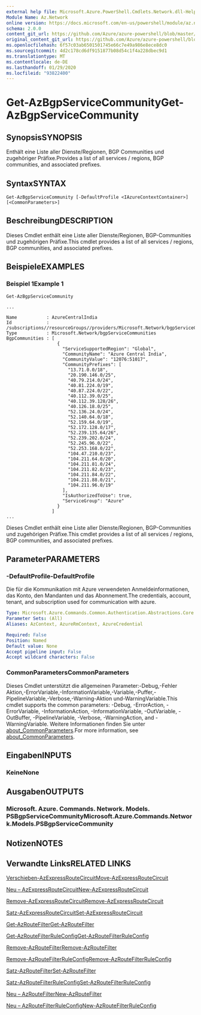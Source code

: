 ```yaml
---
external help file: Microsoft.Azure.PowerShell.Cmdlets.Network.dll-Help.xml
Module Name: Az.Network
online version: https://docs.microsoft.com/en-us/powershell/module/az.network/get-azbgpservicecommunity
schema: 2.0.0
content_git_url: https://github.com/Azure/azure-powershell/blob/master/src/Network/Network/help/Get-AzBgpServiceCommunity.md
original_content_git_url: https://github.com/Azure/azure-powershell/blob/master/src/Network/Network/help/Get-AzBgpServiceCommunity.md
ms.openlocfilehash: 6f57c03ab6501501745e66c7e49a986e8ece8dc0
ms.sourcegitcommit: 4d2c178cd6df9151877b08d54c1f4a228dbec9d1
ms.translationtype: MT
ms.contentlocale: de-DE
ms.lasthandoff: 01/29/2020
ms.locfileid: "93822400"
---
```

# <span data-ttu-id="09b3d-101">Get-AzBgpServiceCommunity</span><span class="sxs-lookup"><span data-stu-id="09b3d-101">Get-AzBgpServiceCommunity</span></span>

## <span data-ttu-id="09b3d-102">Synopsis</span><span class="sxs-lookup"><span data-stu-id="09b3d-102">SYNOPSIS</span></span>
<span data-ttu-id="09b3d-103">Enthält eine Liste aller Dienste/Regionen, BGP Communities und zugehöriger Präfixe.</span><span class="sxs-lookup"><span data-stu-id="09b3d-103">Provides a list of all services / regions, BGP communities, and associated prefixes.</span></span>

## <span data-ttu-id="09b3d-104">Syntax</span><span class="sxs-lookup"><span data-stu-id="09b3d-104">SYNTAX</span></span>

```
Get-AzBgpServiceCommunity [-DefaultProfile <IAzureContextContainer>] [<CommonParameters>]
```

## <span data-ttu-id="09b3d-105">Beschreibung</span><span class="sxs-lookup"><span data-stu-id="09b3d-105">DESCRIPTION</span></span>
<span data-ttu-id="09b3d-106">Dieses Cmdlet enthält eine Liste aller Dienste/Regionen, BGP-Communities und zugehörigen Präfixe.</span><span class="sxs-lookup"><span data-stu-id="09b3d-106">This cmdlet provides a list of all services / regions, BGP communities, and associated prefixes.</span></span>

## <span data-ttu-id="09b3d-107">Beispiele</span><span class="sxs-lookup"><span data-stu-id="09b3d-107">EXAMPLES</span></span>

### <span data-ttu-id="09b3d-108">Beispiel 1</span><span class="sxs-lookup"><span data-stu-id="09b3d-108">Example 1</span></span>
```
Get-AzBgpServiceCommunity

...

Name           : AzureCentralIndia
Id             : /subscriptions//resourceGroups//providers/Microsoft.Network/bgpServiceCommunities/AzureCentralIndia
Type           : Microsoft.Network/bgpServiceCommunities
BgpCommunities : [
                   {
                     "ServiceSupportedRegion": "Global",
                     "CommunityName": "Azure Central India",
                     "CommunityValue": "12076:51017",
                     "CommunityPrefixes": [
                       "13.71.0.0/18",
                       "20.190.146.0/25",
                       "40.79.214.0/24",
                       "40.81.224.0/19",
                       "40.87.224.0/22",
                       "40.112.39.0/25",
                       "40.112.39.128/26",
                       "40.126.18.0/25",
                       "52.136.24.0/24",
                       "52.140.64.0/18",
                       "52.159.64.0/19",
                       "52.172.128.0/17",
                       "52.239.135.64/26",
                       "52.239.202.0/24",
                       "52.245.96.0/22",
                       "52.253.168.0/22",
                       "104.47.210.0/23",
                       "104.211.64.0/20",
                       "104.211.81.0/24",
                       "104.211.82.0/23",
                       "104.211.84.0/22",
                       "104.211.88.0/21",
                       "104.211.96.0/19"
                     ],
                     "IsAuthorizedToUse": true,
                     "ServiceGroup": "Azure"
                   }
                 ]
...
```

<span data-ttu-id="09b3d-109">Dieses Cmdlet enthält eine Liste aller Dienste/Regionen, BGP-Communities und zugehörigen Präfixe.</span><span class="sxs-lookup"><span data-stu-id="09b3d-109">This cmdlet provides a list of all services / regions, BGP communities, and associated prefixes.</span></span>

## <span data-ttu-id="09b3d-110">Parameter</span><span class="sxs-lookup"><span data-stu-id="09b3d-110">PARAMETERS</span></span>

### <span data-ttu-id="09b3d-111">-DefaultProfile</span><span class="sxs-lookup"><span data-stu-id="09b3d-111">-DefaultProfile</span></span>
<span data-ttu-id="09b3d-112">Die für die Kommunikation mit Azure verwendeten Anmeldeinformationen, das Konto, den Mandanten und das Abonnement.</span><span class="sxs-lookup"><span data-stu-id="09b3d-112">The credentials, account, tenant, and subscription used for communication with azure.</span></span>

```yaml
Type: Microsoft.Azure.Commands.Common.Authentication.Abstractions.Core.IAzureContextContainer
Parameter Sets: (All)
Aliases: AzContext, AzureRmContext, AzureCredential

Required: False
Position: Named
Default value: None
Accept pipeline input: False
Accept wildcard characters: False
```

### <span data-ttu-id="09b3d-113">CommonParameters</span><span class="sxs-lookup"><span data-stu-id="09b3d-113">CommonParameters</span></span>
<span data-ttu-id="09b3d-114">Dieses Cmdlet unterstützt die allgemeinen Parameter:-Debug,-Fehler Aktion,-ErrorVariable,-InformationVariable,-Variable,-Puffer,-PipelineVariable,-Verbose,-Warning-Aktion und-WarningVariable.</span><span class="sxs-lookup"><span data-stu-id="09b3d-114">This cmdlet supports the common parameters: -Debug, -ErrorAction, -ErrorVariable, -InformationAction, -InformationVariable, -OutVariable, -OutBuffer, -PipelineVariable, -Verbose, -WarningAction, and -WarningVariable.</span></span> <span data-ttu-id="09b3d-115">Weitere Informationen finden Sie unter [about_CommonParameters](https://go.microsoft.com/fwlink/?LinkID=113216).</span><span class="sxs-lookup"><span data-stu-id="09b3d-115">For more information, see [about_CommonParameters](https://go.microsoft.com/fwlink/?LinkID=113216).</span></span>

## <span data-ttu-id="09b3d-116">Eingaben</span><span class="sxs-lookup"><span data-stu-id="09b3d-116">INPUTS</span></span>

### <span data-ttu-id="09b3d-117">Keine</span><span class="sxs-lookup"><span data-stu-id="09b3d-117">None</span></span>

## <span data-ttu-id="09b3d-118">Ausgaben</span><span class="sxs-lookup"><span data-stu-id="09b3d-118">OUTPUTS</span></span>

### <span data-ttu-id="09b3d-119">Microsoft. Azure. Commands. Network. Models. PSBgpServiceCommunity</span><span class="sxs-lookup"><span data-stu-id="09b3d-119">Microsoft.Azure.Commands.Network.Models.PSBgpServiceCommunity</span></span>

## <span data-ttu-id="09b3d-120">Notizen</span><span class="sxs-lookup"><span data-stu-id="09b3d-120">NOTES</span></span>

## <span data-ttu-id="09b3d-121">Verwandte Links</span><span class="sxs-lookup"><span data-stu-id="09b3d-121">RELATED LINKS</span></span>

[<span data-ttu-id="09b3d-122">Verschieben-AzExpressRouteCircuit</span><span class="sxs-lookup"><span data-stu-id="09b3d-122">Move-AzExpressRouteCircuit</span></span>](Move-AzExpressRouteCircuit.md)

[<span data-ttu-id="09b3d-123">Neu – AzExpressRouteCircuit</span><span class="sxs-lookup"><span data-stu-id="09b3d-123">New-AzExpressRouteCircuit</span></span>](New-AzExpressRouteCircuit.md)

[<span data-ttu-id="09b3d-124">Remove-AzExpressRouteCircuit</span><span class="sxs-lookup"><span data-stu-id="09b3d-124">Remove-AzExpressRouteCircuit</span></span>](Remove-AzExpressRouteCircuit.md)

[<span data-ttu-id="09b3d-125">Satz-AzExpressRouteCircuit</span><span class="sxs-lookup"><span data-stu-id="09b3d-125">Set-AzExpressRouteCircuit</span></span>](Set-AzExpressRouteCircuit.md)

[<span data-ttu-id="09b3d-126">Get-AzRouteFilter</span><span class="sxs-lookup"><span data-stu-id="09b3d-126">Get-AzRouteFilter</span></span>](Get-AzRouteFilter.md)

[<span data-ttu-id="09b3d-127">Get-AzRouteFilterRuleConfig</span><span class="sxs-lookup"><span data-stu-id="09b3d-127">Get-AzRouteFilterRuleConfig</span></span>](Get-AzRouteFilterRuleConfig.md)

[<span data-ttu-id="09b3d-128">Remove-AzRouteFilter</span><span class="sxs-lookup"><span data-stu-id="09b3d-128">Remove-AzRouteFilter</span></span>](Remove-AzRouteFilter.md)

[<span data-ttu-id="09b3d-129">Remove-AzRouteFilterRuleConfig</span><span class="sxs-lookup"><span data-stu-id="09b3d-129">Remove-AzRouteFilterRuleConfig</span></span>](Remove-AzRouteFilterRuleConfig.md)

[<span data-ttu-id="09b3d-130">Satz-AzRouteFilter</span><span class="sxs-lookup"><span data-stu-id="09b3d-130">Set-AzRouteFilter</span></span>](Set-AzRouteFilter.md)

[<span data-ttu-id="09b3d-131">Satz-AzRouteFilterRuleConfig</span><span class="sxs-lookup"><span data-stu-id="09b3d-131">Set-AzRouteFilterRuleConfig</span></span>](Set-AzRouteFilterRuleConfig.md)

[<span data-ttu-id="09b3d-132">Neu – AzRouteFilter</span><span class="sxs-lookup"><span data-stu-id="09b3d-132">New-AzRouteFilter</span></span>](New-AzRouteFilter.md)

[<span data-ttu-id="09b3d-133">Neu – AzRouteFilterRuleConfig</span><span class="sxs-lookup"><span data-stu-id="09b3d-133">New-AzRouteFilterRuleConfig</span></span>](New-AzRouteFilterRuleConfig.md)
